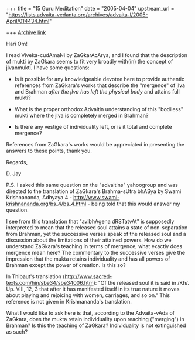 +++
title = "15 Guru Meditation"
date = "2005-04-04"
upstream_url = "https://lists.advaita-vedanta.org/archives/advaita-l/2005-April/014434.html"

+++
[Archive link](https://lists.advaita-vedanta.org/archives/advaita-l/2005-April/014434.html)

Hari Om!

I read Viveka-cudAmaNi by ZaGkarAcArya, and I found that the description of mukti by ZaGkara seems to fit very broadly with(in) the concept of jIvanmukti. I have some questions:

- Is it possible for any knowledgeable devotee here to provide authentic references from ZaGkara's works that describe the "mergence" of jIva and Brahman *after the jIva has left the physical body* and attains full mukti?

- What is the proper orthodox Advaitin understanding of this "bodiless" mukti where the jIva is completely merged in Brahman?

- Is there any vestige of individuality left, or is it total and complete mergence?

References from ZaGkara's works would be appreciated in presenting the answers to these points, thank you.

Regards,

D. Jay

P.S. I asked this same question on the "advaitins" yahoogroup and was directed to the translation of ZaGkara's Brahma-sUtra bhASya by Swami Krishnananda, Adhyaya 4 - http://www.swami-krishnananda.org/bs_4/bs_4.html - being told that this would answer my question. 

I see from this translation that "avibhAgena dRSTatvAt" is supposedly interpreted to mean that the released soul attains a state of non-separation from Brahman, yet the successive verses speak of the released soul and a discussion about the limitations of their attained powers. How do we understand ZaGkara's teaching in terms of mergence, what exactly does mergence mean here? The commentary to the successive verses give the impression that the mukta retains individuality and has all powers of Brahman except the power of creation. Is this so?

In Thibaut's translation (http://www.sacred-texts.com/hin/sbe34/sbe34006.htm): "Of the released soul it is said in /Kh/. Up. VIII, 12, 3 that after it has manifested itself in its true nature it moves about playing and rejoicing with women, carriages, and so on." This reference is not given in Krishnananda's translation.

What I would like to ask here is that, according to the Advaita-vAda of ZaGkara, does the mukta retain individuality upon reaching ("merging") in Brahman? Is this the teaching of ZaGkara? Individuality is not extinguished as such?


